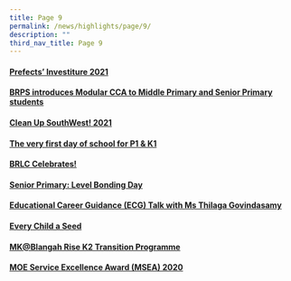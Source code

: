 ```yaml
---
title: Page 9
permalink: /news/highlights/page/9/
description: ""
third_nav_title: Page 9
---
```

<h4><strong><a href="/2021/02/26/prefects-investiture-2021/" rel="bookmark">Prefects&rsquo; Investiture 2021</a></strong></h4>
<h4><strong><a href="/2021/02/10/brps-introduces-modular-cca-to-middle-primary-and-senior-primary-students/" rel="bookmark">BRPS introduces Modular CCA to Middle Primary and Senior Primary students</a></strong></h4>
<h4><strong><a href="/2021/02/02/clean-up-southwest-2021/" rel="bookmark">Clean Up SouthWest! 2021</a></strong></h4>
<h4><strong><a href="/2021/01/12/the-very-first-day-of-school-for-p1-k1/" rel="bookmark">The very first day of school for P1 &amp; K1</a></strong></h4>
<h4><strong><a href="/2020/11/30/brlc-celebrates/" rel="bookmark">BRLC Celebrates!</a></strong></h4>
<h4><strong><a href="/2020/11/17/senior-primary-level-bonding-day/" rel="bookmark">Senior Primary: Level Bonding Day</a></strong></h4>
<h4><strong><a href="/2020/11/02/educational-career-guidance-ecg-talk-with-ms-thilaga-govindasamy/" rel="bookmark">Educational Career Guidance (ECG) Talk with Ms Thilaga Govindasamy</a></strong></h4>
<h4><strong><a href="/2020/10/29/every-child-a-seed/" rel="bookmark">Every Child a Seed</a></strong></h4>
<h4><strong><a href="/2020/10/29/mkblangah-rise-k2-transition-programme/" rel="bookmark">MK@Blangah Rise K2 Transition Programme</a></strong></h4>
<h4><strong><a href="/2020/10/25/moe-service-excellence-award-msea/" rel="bookmark">MOE Service Excellence Award (MSEA) 2020</a></strong></h4>